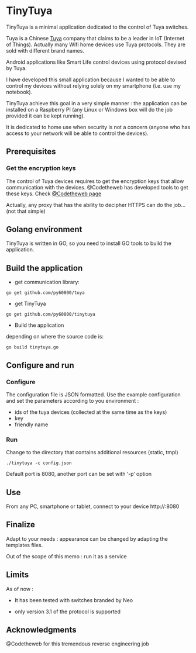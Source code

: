 # TinyTuya

TinyTuya is a minimal application dedicated to the control of Tuya switches.

Tuya is a Chinese [Tuya](https://en.tuya.com/) company that claims to be a leader in IoT (Internet of Things). Actually many Wifi home devices use Tuya protocols. They are sold with different brand names.

Android applications like Smart Life control devices using protocol devised by Tuya.

I have developed this small application because I wanted to be able to control my devices without relying solely on my smartphone (i.e. use my notebook).

TinyTuya achieve this goal in a very simple manner : the application can be installed on a Raspberry PI (any Linux or Windows box will do the job provided it can be kept running).

It is dedicated to home use when security is not a concern (anyone who has access to your network will be able to control the devices).

## Prerequisites

### Get the encryption keys

The control of Tuya devices requires to get the encryption keys that allow communication with the devices. @Codetheweb has developed tools to get these keys. Check [@Codetheweb page](https://github.com/codetheweb/tuyapi/blob/master/docs/SETUP.md)

Actually, any proxy that has the ability to decipher HTTPS can do the job… (not that simple)

## Golang environment

TinyTuya is written in GO, so you need to install GO tools to build the application.

## Build the application

- get communication library:

`go get github.com/py60800/tuya`

- get TinyTuya

`go get github.com/py60800/tinytuya`

- Build the application

depending on where the source code is:

`go build tinytuya.go`

## Configure and run

### Configure
The configuration file is JSON formatted. Use the example configuration and set the parameters according to you environment :
- ids of the tuya devices (collected at the same time as the keys)
- key
- friendly name

### Run

Change to the directory that contains additional resources (static, tmpl)

`./tinytuya -c config.json`

Default port is 8080, another port can be set with ‘-p’ option


## Use

From any PC, smartphone or tablet, connect to your device http://<Ip or Name>:8080

## Finalize

Adapt to your needs : appearance can be changed by adapting the templates files.

Out of the scope of this memo : run it as a service

## Limits

As of now :

- It has been tested with switches branded by Neo

- only version 3.1 of the protocol is supported

## Acknowledgments

@Codetheweb for this tremendous reverse engineering job

